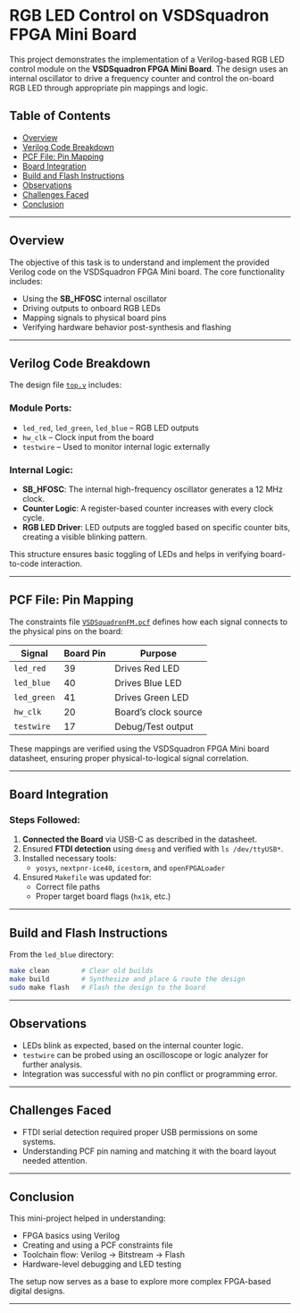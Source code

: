 # RGB LED Control on VSDSquadron FPGA Mini Board

This project demonstrates the implementation of a Verilog-based RGB LED control module on the **VSDSquadron FPGA Mini Board**. The design uses an internal oscillator to drive a frequency counter and control the on-board RGB LED through appropriate pin mappings and logic.

## Table of Contents

- [Overview](#overview)
- [Verilog Code Breakdown](#verilog-code-breakdown)
- [PCF File: Pin Mapping](#pcf-file-pin-mapping)
- [Board Integration](#board-integration)
- [Build and Flash Instructions](#build-and-flash-instructions)
- [Observations](#observations)
- [Challenges Faced](#challenges-faced)
- [Conclusion](#conclusion)

---

## Overview

The objective of this task is to understand and implement the provided Verilog code on the VSDSquadron FPGA Mini board. The core functionality includes:

- Using the **SB_HFOSC** internal oscillator
- Driving outputs to onboard RGB LEDs
- Mapping signals to physical board pins
- Verifying hardware behavior post-synthesis and flashing

---

## Verilog Code Breakdown

The design file [`top.v`](https://github.com/thesourcerer8/VSDSquadron_FM/blob/main/led_blue/top.v) includes:

### Module Ports:
- `led_red`, `led_green`, `led_blue` – RGB LED outputs
- `hw_clk` – Clock input from the board
- `testwire` – Used to monitor internal logic externally

### Internal Logic:
- **SB_HFOSC**: The internal high-frequency oscillator generates a 12 MHz clock.
- **Counter Logic**: A register-based counter increases with every clock cycle.
- **RGB LED Driver**: LED outputs are toggled based on specific counter bits, creating a visible blinking pattern.

This structure ensures basic toggling of LEDs and helps in verifying board-to-code interaction.

---

## PCF File: Pin Mapping

The constraints file [`VSDSquadronFM.pcf`](https://github.com/thesourcerer8/VSDSquadron_FM/blob/main/led_blue/VSDSquadronFM.pcf) defines how each signal connects to the physical pins on the board:

| Signal     | Board Pin | Purpose              |
|------------|-----------|----------------------|
| `led_red`  | 39        | Drives Red LED       |
| `led_blue` | 40        | Drives Blue LED      |
| `led_green`| 41        | Drives Green LED     |
| `hw_clk`   | 20        | Board’s clock source |
| `testwire` | 17        | Debug/Test output    |

These mappings are verified using the VSDSquadron FPGA Mini board datasheet, ensuring proper physical-to-logical signal correlation.

---

## Board Integration

### Steps Followed:
1. **Connected the Board** via USB-C as described in the datasheet.
2. Ensured **FTDI detection** using `dmesg` and verified with `ls /dev/ttyUSB*`.
3. Installed necessary tools:
   - `yosys`, `nextpnr-ice40`, `icestorm`, and `openFPGALoader`
4. Ensured `Makefile` was updated for:
   - Correct file paths
   - Proper target board flags (`hx1k`, etc.)

---

## Build and Flash Instructions

From the `led_blue` directory:

```bash
make clean        # Clear old builds
make build        # Synthesize and place & route the design
sudo make flash   # Flash the design to the board
```
---


## Observations

- LEDs blink as expected, based on the internal counter logic.
- `testwire` can be probed using an oscilloscope or logic analyzer for further analysis.
- Integration was successful with no pin conflict or programming error.

---

## Challenges Faced

- FTDI serial detection required proper USB permissions on some systems.
- Understanding PCF pin naming and matching it with the board layout needed attention.

---

## Conclusion

This mini-project helped in understanding:

- FPGA basics using Verilog
- Creating and using a PCF constraints file
- Toolchain flow: Verilog → Bitstream → Flash
- Hardware-level debugging and LED testing

The setup now serves as a base to explore more complex FPGA-based digital designs.

---
